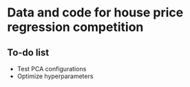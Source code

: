 # Data and code for house price regression competition

## To-do list

- Test PCA configurations
- Optimize hyperparameters
